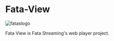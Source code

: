 # Fata-View

![fataslogo](https://user-images.githubusercontent.com/7830790/45905501-d77e9d00-bdf0-11e8-892a-db6d0aad2c52.png)


Fata View is Fata Streaming's web player project.
